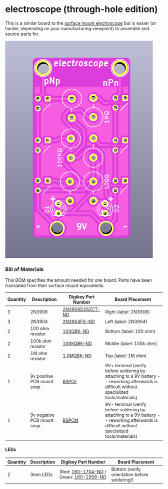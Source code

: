 # electroscope (through-hole edition)

This is a similar board to the [surface mount electroscope](https://github.com/davidk/electroscope) but is easier (or harder, depending on your manufacturing viewpoint) to assemble and source parts for.

![kicad's render of the electroscope board](electroscope.png)

### Bill of Materials

This BOM specifies the amount needed for _one_ board. Parts have been translated from their surface mount equivalents.

| Quantity | Description | Digikey Part Number | Board Placement |
| -------- | ----------- | ----------- | --------------- |
| 3        | 2N3906      | [2N3906D26ZCT-ND](https://www.digikey.com/products/en?keywords=2N3906D26ZCT-ND) | Right (label: 2N3906) |
| 3 	   | 2N3904	 | [2N3904FS-ND](https://www.digikey.com/products/en?keywords=2N3904FS-ND) | Left (label: 2N3904) |
| 2        | 100 ohm resistor | [100QBK-ND](https://www.digikey.com/product-detail/en/CFR-25JB-52-100R/100QBK-ND/246) | Bottom (label: 100 ohm) |
| 2        | 100k ohm resistor | [100KQBK-ND](https://www.digikey.com/products/en?keywords=100kQBK-ND) | Middle (label: 100k ohm) |
| 2	   | 1M ohm resistor | [1.0MQBK-ND](https://www.digikey.com/product-detail/en/yageo/CFR-25JB-52-1M/1.0MQBK-ND/99) | Top (label: 1M ohm) |
| 1        | 9v positive PCB mount snap | [BSPCF](http://www.digikey.com/product-search/en?vendor=0&keywords=BSPCF) | 9V+ terminal (verify before soldering by attaching to a 9V battery -- reworking afterwards is difficult without specialized tools/materials) |
| 1        | 9v negative PCB mount snap | [BSPCM](http://www.digikey.com/product-search/en?vendor=0&keywords=BSPCM) |  9V- terminal (verify before soldering by attaching to a 9V battery -- reworking afterwards is difficult without specialized tools/materials) |

#### LEDs

| Quantity | Description | Digikey Part Number | Board Placement |
| -------- | ----------- | ----------- | --------------- |
| 2        | 3mm LEDs | (Red: [160-1704-ND](http://www.digikey.com/product-search/en?vendor=0&keywords=160-1704-ND) / Green: [160-1958-ND](http://www.digikey.com/product-search/en?vendor=0&keywords=160-1958-ND) | Bottom (verify orientation before soldering!) |
